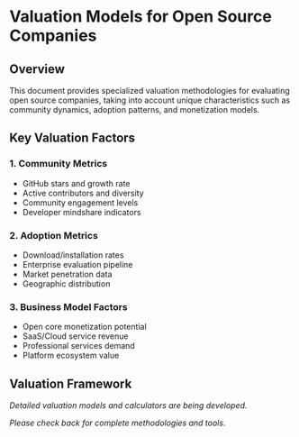 # Valuation Models for Open Source Companies

## Overview

This document provides specialized valuation methodologies for evaluating open source companies, taking into account unique characteristics such as community dynamics, adoption patterns, and monetization models.

## Key Valuation Factors

### 1. Community Metrics
- GitHub stars and growth rate
- Active contributors and diversity
- Community engagement levels
- Developer mindshare indicators

### 2. Adoption Metrics
- Download/installation rates
- Enterprise evaluation pipeline
- Market penetration data
- Geographic distribution

### 3. Business Model Factors
- Open core monetization potential
- SaaS/Cloud service revenue
- Professional services demand
- Platform ecosystem value

## Valuation Framework

*Detailed valuation models and calculators are being developed.*

*Please check back for complete methodologies and tools.*